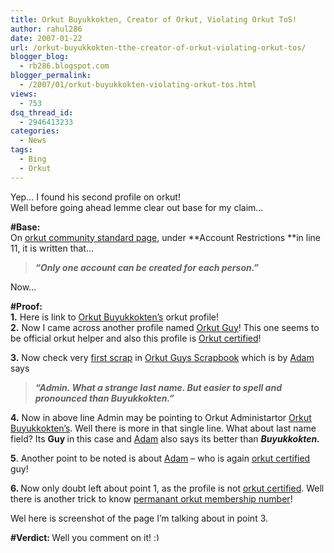 ```yaml
---
title: Orkut Buyukkokten, Creator of Orkut, Violating Orkut ToS!
author: rahul286
date: 2007-01-22
url: /orkut-buyukkokten-tthe-creator-of-orkut-violating-orkut-tos/
blogger_blog:
  - rb286.blogspot.com
blogger_permalink:
  - /2007/01/orkut-buyukkokten-violating-orkut-tos.html
views:
  - 753
dsq_thread_id:
  - 2946413233
categories:
  - News
tags:
  - Bing
  - Orkut
---
```

Yep&#8230; I found his second profile on orkut!  
Well before going ahead lemme clear out base for my claim&#8230;

<span style="font-weight: bold">#Base:</span>  
On <a href="http://help.orkut.com/support/bin/answer.py?answer=16198&query=TOS&topic=&type=" onclick="_gaq.push(['_trackEvent', 'outbound-article', 'http://help.orkut.com/support/bin/answer.py?answer=16198&query=TOS&topic=&type=', 'orkut community standard page']);" >orkut community standard page</a>, under **Account Restrictions **in line 11, it is written that&#8230;

> <span style="font-weight: bold;font-style: italic">&#8220;Only one account can be created for each person.&#8221;</span>

Now&#8230;

<span style="font-weight: bold">#Proof:</span>  
<span style="font-weight: bold">1.</span> Here is link to <a href="http://www.orkut.com/Profile.aspx?uid=325082930226142255" onclick="_gaq.push(['_trackEvent', 'outbound-article', 'http://www.orkut.com/Profile.aspx?uid=325082930226142255', 'Orkut Buyukkokten&#8217;s']);" >Orkut Buyukkokten&#8217;s</a> orkut profile!  
<span style="font-weight: bold">2.</span> Now I came across another profile named <a href="http://www.orkut.com/Profile.aspx?uid=3504732672376623859" onclick="_gaq.push(['_trackEvent', 'outbound-article', 'http://www.orkut.com/Profile.aspx?uid=3504732672376623859', 'Orkut Guy']);" >Orkut Guy</a>! This one seems to be official orkut helper and also this profile is [Orkut certified][1]!

<span style="font-weight: bold">3.</span> Now check very <a href="http://www.orkut.com/Scrapbook.aspx?uid=3504732672376623859&pageSize=&na=2&nst=1" onclick="_gaq.push(['_trackEvent', 'outbound-article', 'http://www.orkut.com/Scrapbook.aspx?uid=3504732672376623859&pageSize=&na=2&nst=1', 'first scrap']);" >first scrap</a> in <a href="http://www.orkut.com/Scrapbook.aspx?uid=3504732672376623859&pageSize=&na=2&nst=1" onclick="_gaq.push(['_trackEvent', 'outbound-article', 'http://www.orkut.com/Scrapbook.aspx?uid=3504732672376623859&pageSize=&na=2&nst=1', 'Orkut Guys Scrapbook']);" >Orkut Guys Scrapbook</a> which is by <a href="http://www.orkut.com/Profile.aspx?uid=89663939352222789" onclick="_gaq.push(['_trackEvent', 'outbound-article', 'http://www.orkut.com/Profile.aspx?uid=89663939352222789', 'Adam']);" >Adam</a> says

> <span style="font-weight: bold;font-style: italic">&#8220;Admin. What a strange last name. But easier to spell and pronounced than </span><span style="font-weight: bold;font-style: italic">Buyukkokten.&#8221;<br /> </span>

<span style="font-weight: bold">4.</span> Now in above line Admin may be pointing to Orkut Administartor <a href="http://www.orkut.com/Profile.aspx?uid=325082930226142255" onclick="_gaq.push(['_trackEvent', 'outbound-article', 'http://www.orkut.com/Profile.aspx?uid=325082930226142255', 'Orkut Buyukkokten&#8217;s']);" >Orkut Buyukkokten&#8217;s</a>. Well there is more in that single line. What about last name field? Its <span style="font-weight: bold">Guy </span>in this case and <a href="http://www.orkut.com/Profile.aspx?uid=89663939352222789" onclick="_gaq.push(['_trackEvent', 'outbound-article', 'http://www.orkut.com/Profile.aspx?uid=89663939352222789', 'Adam']);" >Adam</a> also says its better than <span style="font-weight: bold;font-style: italic">Buyukkokten.</span>

<span style="font-weight: bold">5</span>. Another point to be noted is about <a href="http://www.orkut.com/Profile.aspx?uid=89663939352222789" onclick="_gaq.push(['_trackEvent', 'outbound-article', 'http://www.orkut.com/Profile.aspx?uid=89663939352222789', 'Adam']);" >Adam</a> &#8211; who is again [orkut certified][1] guy!

<span style="font-weight: bold">6. </span>Now only doubt left about point 1, as the profile is not [orkut certified][1]. Well there is another trick to know [permanant orkut membership number][1]!

Wel here is screenshot of the page I&#8217;m talking about in point 3. [<img class="wp-image-54377" src="http://cdn.devilsworkshop.org/files/2007/10/orkutguyscrapbook.JPG" alt="" />][2]

<span style="font-weight: bold">#Verdict: </span>Well you comment on it! <img src="http://devilsworkshop.org/wp-includes/images/smilies/simple-smile.png" alt=":)" class="wp-smiley" style="height: 1em; max-height: 1em;" />

 [1]: http://devilsworkshop.org/2007/01/22/know-your-orkut-membership-number/
 [2]: http://cdn.devilsworkshop.org/files/2007/10/orkutguyscrapbook.JPG
